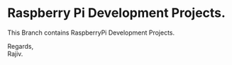 # Raspberry Pi Development Projects.

This Branch contains RaspberryPi Development Projects.


Regards,\
Rajiv.
